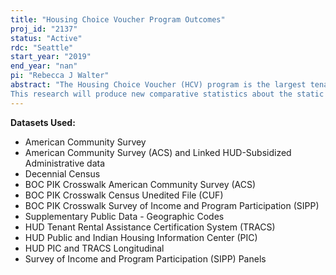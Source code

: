 ```yaml
---
title: "Housing Choice Voucher Program Outcomes"
proj_id: "2137"
status: "Active"
rdc: "Seattle"
start_year: "2019"
end_year: "nan"
pi: "Rebecca J Walter"
abstract: "The Housing Choice Voucher (HCV) program is the largest tenant-based rental housing subsidy in the nation. Prior research presents mixed evidence regarding the location outcomes for recipient households. This project seeks to identify the types of households, market conditions, and neighborhood composition that are more likely to promote mobility and access to high-opportunity neighborhoods for voucher recipients. It will extend past research on the HCV program to address these questions at a national scale and analyze temporal dynamics (such as conditions pre- and post-voucher receipt), a feature that is absent in the existing literature.
This research will produce new comparative statistics about the static and time-varying representation of voucher and non-voucher households according to neighborhood characteristics. For example, we will examine the characteristics of neighborhoods that see a relatively quick loss of HCV households within a short period of time. Further, this project will simulate outcome projections of the implementation of Small Area Fair Market Rents (SAFMRs), broadly and based on sociodemographic and market factors. By identifying the proportion of HCV households likely impacted by SAFMRs, and their probable characteristics, this research will offer timely insight into the efficacy of this approach to setting voucher standards. Additionally, this research will yield a variety of estimates describing voucher households and their residential mobility behavior based on recipient, household, housing unit, market, and other locational characteristics. "
---
```


**Datasets Used:**

  - American Community Survey 
  - American Community Survey (ACS) and Linked HUD-Subsidized Administrative data 
  - Decennial Census 
  - BOC PIK Crosswalk American Community Survey (ACS) 
  - BOC PIK Crosswalk Census Unedited File (CUF) 
  - BOC PIK Crosswalk Survey of Income and Program Participation (SIPP) 
  - Supplementary Public Data - Geographic Codes 
  - HUD Tenant Rental Assistance Certification System (TRACS) 
  - HUD Public and Indian Housing Information Center (PIC) 
  - HUD PIC and TRACS Longitudinal 
  - Survey of Income and Program Participation (SIPP) Panels 

